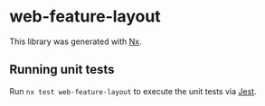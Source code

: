 # web-feature-layout

This library was generated with [Nx](https://nx.dev).

## Running unit tests

Run `nx test web-feature-layout` to execute the unit tests via [Jest](https://jestjs.io).

